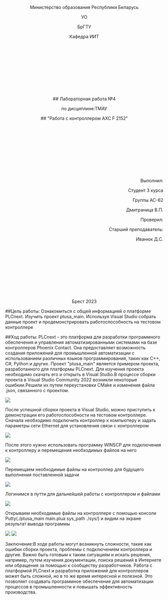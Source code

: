 <p align="center">Министерство образования Республики Беларусь</p>
<p align="center">УО</p>
<p align="center">БрГТУ</p>
<p align="center">Кафедра ИИТ</p>
<br/><br/><br/><br/><br/><br/><br/><br/><br/>
<p align="center">## Лабораторная работа №4</p>
<p align="center">по дисциплине:ТМАУ</p>
<p align="center">## "Работа с контроллером AXC F 2152"</p>
<br/><br/><br/><br/><br/><br/><br/><br/><br/>
<p align="right">Выполнил:</p>
<p align="right">Студент 3 курса</p>
<p align="right">Группы АС-62</p>
<p align="right">Дмитраница В.П.</p>
<p align="right">Проверил:</p>
<p align="right">Cтарший преподаватель:</p>
<p align="right">Иванюк Д.С.</p>
<br/><br/><br/><br/><br/><br/><br/><br/><br/>
<p align="center">Брест 2023</p>






##Цель работы:
Ознакомиться с общей информацией о платформе PLCnext.
Изучить проект ptusa_main.
Используя Visual Studio собрать данные проект и продемонстрировать работоспособность на тестовом контроллере



##Ход работы:
PLCnext - это платформа для разработки программного обеспечения и управления автоматизированными системами на базе контроллеров Phoenix Contact. Она предоставляет возможность создания приложений для промышленной автоматизации с использованием различных языков программирования, таких как C++, C#, Python и других.
Проект "ptusa_main" является примером проекта, разработанного для платформы PLCnext. Для изучения проекта необходимо скачать его и открыть в Visual Studio.В процессе сборки проекта в Visual Studio Community 2022  возникли некоторые ошибкии.Решили их путем переустановки CMake и изменения файла .json, связанного с проектом.



![](pictures/errors.jpg)



После успешной сборки проекта в Visual Studio, можно приступить к демонстрации его работоспособности на тестовом контроллере. Сначала необходимо подключить контроллер к компьютеру и задать параметры сети Ethernet для установления связи с контроллером



![](pictures/parametrs.jpg)


После этого нужно использовать программу WINSCP для подключения к контроллеру и перемещения необходимых файлов на него


![](pictures/winscpcon.jpg)


Перемещаем необходимые файлы на контроллер для будущего выполнения поставленной задачи



![](pictures/files.jpg)



Логинимся в путти для дальнейшей работы с контроллером и файлами



![](pictures/puttylog.jpg)



Открываем необходимые файлы на контроллере с помощью консоли Putty(./ptusa_main main.plua sys_path ./sys/) и видим на экране результат вывода программы


![](pictures/cmd.jpg)
![](pictures/proofs.jpg)



Заключение:В ходе работы могут возникнуть сложности, такие как ошибки сборки проекта, проблемы с подключением контроллера и другие. Важно быть готовым к таким ситуациям и искать решения, например, путем изучения документации, поиска решений в Интернете или обращения за помощью к сообществу разработчиков.
Работа с платформой PLCnext и разработка приложений для контроллеров может быть сложной, но в то же время интересной и полезной. Это позволяет создавать программное обеспечение для автоматизации процессов в промышленности и повышать эффективность производства.









